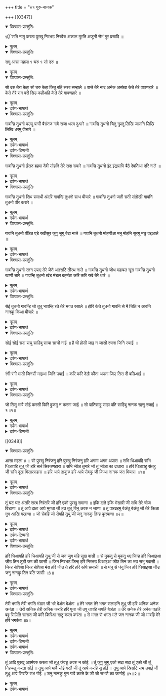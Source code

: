 +++
title = "०१ गुरु-नानक"

+++
[[0347]]
<details open><summary>विश्वास-प्रस्तुतिः</summary>

ੴ सति नामु करता पुरखु निरभउ निरवैरु
अकाल मूरति अजूनी सैभं गुर प्रसादि ॥
</details>

<details><summary>मूलम्</summary>

ੴ सति नामु करता पुरखु निरभउ निरवैरु
अकाल मूरति अजूनी सैभं गुर प्रसादि ॥
</details>

<details open><summary>विश्वास-प्रस्तुतिः</summary>

रागु आसा महला १ घरु १ सो दरु ॥
</details>

<details><summary>मूलम्</summary>

रागु आसा महला १ घरु १ सो दरु ॥
</details>

<details open><summary>विश्वास-प्रस्तुतिः</summary>

सो दरु तेरा केहा सो घरु केहा जितु बहि सरब सम्हाले ॥ वाजे तेरे नाद अनेक असंखा केते तेरे वावणहारे ॥ केते तेरे राग परी सिउ कहीअहि केते तेरे गावणहारे ॥
</details>

<details><summary>मूलम्</summary>

सो दरु तेरा केहा सो घरु केहा जितु बहि सरब सम्हाले ॥ वाजे तेरे नाद अनेक असंखा केते तेरे वावणहारे ॥ केते तेरे राग परी सिउ कहीअहि केते तेरे गावणहारे ॥
</details>

<details><summary>दर्पण-भाषार्थ</summary>

पद्अर्थ: केहा = कैसा, बड़ा आश्चर्य भरा। दरु = दरवाजा। जितु = जहां। बहि = बैठ के। सरब = सारे जीवों को। समाले = तूने संभाल की है। नाद = आवाज, शब्द, राग। वावणहारे = बजाने वाले। परी = रागिनी। सिउ = समेत। परी सिउ = रागनियों समेत। कहीअहि = कहे जाते हैं।  
अर्थ: वह दर बड़ा ही आश्चर्य भरा है, जहाँ बैठ के (हे निरंकार!) तू सारे जीवों की संभाल कर रहा है। (तेरी इस रची हुई कुदरति में) अनेक व अनगिनत बाजे और राग हैं, बेअंत ही जीव (उन बाजों को) बजाने वाले हैं। रागनियों समेत बेअंत ही राग कहे जाते हैं और अनेक ही जीव (इन रागों के) गाने वाले हैं (जो तुझे गा रहे हैं)।
</details>

<details open><summary>विश्वास-प्रस्तुतिः</summary>

गावन्हि तुधनो पउणु पाणी बैसंतरु गावै राजा धरम दुआरे ॥ गावन्हि तुधनो चितु गुपतु लिखि जाणनि लिखि लिखि धरमु वीचारे ॥
</details>

<details><summary>मूलम्</summary>

गावन्हि तुधनो पउणु पाणी बैसंतरु गावै राजा धरम दुआरे ॥ गावन्हि तुधनो चितु गुपतु लिखि जाणनि लिखि लिखि धरमु वीचारे ॥
</details>

<details><summary>दर्पण-भाषार्थ</summary>

पद्अर्थ: राजा धरम = धर्म राज। दुआरे = तेरे दर पे (हे निरंकार!)। चितु गुपतु = वो व्यक्ति जो संसार के जीवों के अच्छे-बुरे कर्मों का लेखा लिखते हैं (हिंदू मत की पुस्तकों में ये ख्याल चला आ रहा है)। धरमु = धर्म राज। लिखि लिखि = लिख लिख के, जो कुछ वे चित्रगुप्त लिखते हैं। बैसंतरु = आग।  
अर्थ: (हे निरंकार!) हवा, पानी, आग तेरे गुण गा रहे हैं। धर्मराज तेरे दर पे (खड़ा हो के) तेरी उपमा गा रहा है। वह चित्रगुप्त भी जो (जीवों के अच्छे-बुरे कर्मों के लेख) लिखने जानते हैं और जिनके द्वारा लिखेलेख धर्मराज विचारता है, तेरी महिमा का गुणगान कर रहे हैं।
</details>

<details><summary>दर्पण-टिप्पनी</summary>

नोट: पवन, पानी, बैसंतर आदि अचेतन पदार्थ अकाल पुरख की महिमा कर रहे हैं? इस का भाव ये है कि उसके पैदा किए सारे तत्व भी उसकी रज़ा में चल रहे हैं। रजा में चलना उसकी महिमा करनी है।
</details>

<details open><summary>विश्वास-प्रस्तुतिः</summary>

गावन्हि तुधनो ईसरु ब्रहमा देवी सोहनि तेरे सदा सवारे ॥ गावन्हि तुधनो इंद्र इंद्रासणि बैठे देवतिआ दरि नाले ॥
</details>

<details><summary>मूलम्</summary>

गावन्हि तुधनो ईसरु ब्रहमा देवी सोहनि तेरे सदा सवारे ॥ गावन्हि तुधनो इंद्र इंद्रासणि बैठे देवतिआ दरि नाले ॥
</details>

<details><summary>दर्पण-भाषार्थ</summary>

पद्अर्थ: ईसरु = शिव। देवी = देवियां। सोहनि = सोहाते हैं, शोभयमान होते हैं। इंद्रासणि = इन्द्र के आसन पे। देवतिआ नाले = देवताओं समेत।  
अर्थ: (हे अकाल-पुरख!) देवियां, शिव और ब्रहमा जो तेरे सवारे हुए हैं और शोभायमान हैं, तूझे गा रहे हैं। कई इन्द्र अपने सिंहासन पर बैठे हुए देवताओं सहित तेरे दर पे तूझे सालाह रहे हैं।
</details>

<details open><summary>विश्वास-प्रस्तुतिः</summary>

गावन्हि तुधनो सिध समाधी अंदरि गावन्हि तुधनो साध बीचारे ॥ गावन्हि तुधनो जती सती संतोखी गावनि तुधनो वीर करारे ॥
</details>

<details><summary>मूलम्</summary>

गावन्हि तुधनो सिध समाधी अंदरि गावन्हि तुधनो साध बीचारे ॥ गावन्हि तुधनो जती सती संतोखी गावनि तुधनो वीर करारे ॥
</details>

<details><summary>दर्पण-भाषार्थ</summary>

पद्अर्थ: समाधी अंदरि = समाधि में जुड़ के, समाधी लगा के। सिध = पुरातन संस्कृत पुस्तकों में सिद्ध वो व्यक्ति माने गए हैं जो मनुष्यों की श्रेणी से ऊपर देवताओं से नीचे थे। ये सिद्ध पवित्रता के पुँज थे, और आठों ही सिद्धियों के मालिक समझे जाते थे। बीचारे = विचार-विचार के। सती = दानी, दान करने वाला। वीर करारे = जबरदस्त सूरमे, शूरवीर।  
अर्थ: सिद्ध लोग समाधियां लगा के तुझे गा रहे हैं, साधु विचार कर-कर के तुझे सलाह रहे हैं। जटाधारी, दानी और संतोषी पुरुष तेरे गुण गा रहे हैं, और (बेअंत) महान शूरवीर तेरी महिमा गा रहे हैं।
</details>

<details open><summary>विश्वास-प्रस्तुतिः</summary>

गावनि तुधनो पंडित पड़े रखीसुर जुगु जुगु बेदा नाले ॥ गावनि तुधनो मोहणीआ मनु मोहनि सुरगु मछु पइआले ॥
</details>

<details><summary>मूलम्</summary>

गावनि तुधनो पंडित पड़े रखीसुर जुगु जुगु बेदा नाले ॥ गावनि तुधनो मोहणीआ मनु मोहनि सुरगु मछु पइआले ॥
</details>

<details><summary>दर्पण-भाषार्थ</summary>

पद्अर्थ: पढ़े = पढ़े हुए। रखीसुर = (ऋषि+ईसुर) बड़े बड़े ऋषि, महर्षि। जुग जुग = हरेक युग में, सदा। बेदा नाले = वेदों समेत। मोहणीआं = सुंदर स्त्रीयां। मनु मोहनि = (जो) मन को मोहती हैं। मछु = मात्र लोक। पइआले = पाताल लोक।  
अर्थ: (हे अकाल पुरख!) पढ़े हुए पण्डित और महाऋषि वेदों समेत तुझे गा रहे हैं। मन को मोहने वाली सुंदर स्त्रीयां तुझे गा रही हैं। स्वर्ग लोक, मात लोक, पाताल लोक तुझे गा रहे हैं।
</details>

<details open><summary>विश्वास-प्रस्तुतिः</summary>

गावन्हि तुधनो रतन उपाए तेरे जेते अठसठि तीरथ नाले ॥ गावन्हि तुधनो जोध महाबल सूरा गावन्हि तुधनो खाणी चारे ॥ गावन्हि तुधनो खंड मंडल ब्रहमंडा करि करि रखे तेरे धारे ॥
</details>

<details><summary>मूलम्</summary>

गावन्हि तुधनो रतन उपाए तेरे जेते अठसठि तीरथ नाले ॥ गावन्हि तुधनो जोध महाबल सूरा गावन्हि तुधनो खाणी चारे ॥ गावन्हि तुधनो खंड मंडल ब्रहमंडा करि करि रखे तेरे धारे ॥
</details>

<details><summary>दर्पण-भाषार्थ</summary>

पद्अर्थ: उपाए तेरे = तेरे पैदा किए हुए। अठ सठि = अड़सठ। तीरथ नाले = तीर्थों समेत। जेते = जितने भी, सारे। जोधे = योद्धे। महाबल = महाबली, बड़े बल वाले। सूरा = सूरमे। खाणी चारे = चारों खाणियां (उतपति के साधन): अंडज, जेरज, सेतज और उतभुज। खाणी = खान: जिसे खोद के अंदर से धातुएं व रत्न आदि पदार्थ निकाले जाएं। ये संस्कृत का शब्द है। धातु ‘खन’ है, जिसका अर्थ है: ‘खोदना’। (प्राचीन काल से ये ख्याल हिन्दू धर्म-पुस्तकों में चला आ रहा है कि जगत के सारे जड़-चेतन पदार्थों के बनने की चार खानें हैं: अण्डा, जिउर, पसीना और अपने आप उग पड़ना। चारे खाणी का भाव है चारों ही खानों के जीव जन्तु, सारी रचना)। खंड = टोटा, ब्रहमण्ड का टुकड़ा, हरेक धरती। मंडल = चक्र, ब्रहमाण्ड का एक चक्र, जिसमें एक सूरज, एक चंद्रमा और धरती आदि गिने जाते हैं। करि करि = बना के, रच के। धारे = टिकाए हुए।  
अर्थ: (हे निरंकार!) जितने भी तेरे पैदा किए हुए रत्न हैं, वे अढ़सठ तीर्थों समेत तुझे गा रहे हैं। महाबली योद्धे और शूरवीर तेरी सराहना कर रहे हैं। सारी सृष्टि, सृष्टि के सारे खण्ड और चक्र, जो तूने पैदा करके टिकाए हुए हैं; तुझे गाते हैं।
</details>

<details open><summary>विश्वास-प्रस्तुतिः</summary>

सेई तुधनो गावन्हि जो तुधु भावन्हि रते तेरे भगत रसाले ॥ होरि केते तुधनो गावनि से मै चिति न आवनि नानकु किआ बीचारे ॥
</details>

<details><summary>मूलम्</summary>

सेई तुधनो गावन्हि जो तुधु भावन्हि रते तेरे भगत रसाले ॥ होरि केते तुधनो गावनि से मै चिति न आवनि नानकु किआ बीचारे ॥
</details>

<details><summary>दर्पण-भाषार्थ</summary>

पद्अर्थ: सेई = वह जीव। तुधु भावनि = तुझेअच्छे लगते हैं। राते = रंगे हुए, प्रेम में माते हुए। रसाले = (रस+आलय) रसों के घर, रसिए। होरि केते = और कितने ही, अनेक जीव। मै चिति = मेरे चित्त में। मै चिति न आवनि = मेरे चित्त में नहीं आते, मुझसे गिने नहीं जाते, मेरे ख्याल में नहीं आ रहे, मेरे विचार से परे हैं। किआ बीचारे = क्या विचार करे?  
अर्थ: (हे अकाल पुरख!) (दरअसल तो) वही तेरे प्रेम में रंगे हुए रसिए भगतजन तुझे गाते हैं (भाव, उनका ही गाना सफल है) जो तुझे अच्छे लगते हैं। अनेक और जीव तुझे गा रहे हैं, जो मुझसे गिने भी नहीं जा सकते। (भला) नानक (बिचारा) क्या विचार कर सकता है?
</details>

<details open><summary>विश्वास-प्रस्तुतिः</summary>

सोई सोई सदा सचु साहिबु साचा साची नाई ॥ है भी होसी जाइ न जासी रचना जिनि रचाई ॥
</details>

<details><summary>मूलम्</summary>

सोई सोई सदा सचु साहिबु साचा साची नाई ॥ है भी होसी जाइ न जासी रचना जिनि रचाई ॥
</details>

<details><summary>दर्पण-भाषार्थ</summary>

पद्अर्थ: सचु = सदा स्थिर रहने वाला, अटल। नाई = (अरबी शब्द: स्ना) महिमा। होसी = होएगा, स्थिर रहेगा। जाइ न = पैदा नहीं होता। न जासी = ना ही मरेगा। जिनि = अकाल पुरख ने। रचाई = पैदा की है।  
अर्थ: जिस अकाल-पुरखु ने ये सृष्टि पैदा की है वह इस समय मौजूद है, सदा रहेगा, ना वह पैदा हुआ है ना ही मरेगा। वह परमात्मा सदा स्थिर है, वह सच्चा मालिक है, उसकी बड़ाई महिमा भी सदा अटल है।
</details>

<details open><summary>विश्वास-प्रस्तुतिः</summary>

रंगी रंगी भाती जिनसी माइआ जिनि उपाई ॥  करि करि देखै कीता अपणा जिउ तिस दी वडिआई ॥
</details>

<details><summary>मूलम्</summary>

रंगी रंगी भाती जिनसी माइआ जिनि उपाई ॥  करि करि देखै कीता अपणा जिउ तिस दी वडिआई ॥
</details>

<details><summary>दर्पण-भाषार्थ</summary>

पद्अर्थ: रंगी रंगी = रंगों रंगों की, कई रंगों की। भाती = कई किस्मों की। जिनसी = कई जिनसों की। जिनि = जिस (परमात्मा) ने। देखै = संभाल करता है। कीता आपणा = अपना रचा हुआ जगत। जिउ = जैसे। वडिआई = रजा, मर्जी।  
अर्थ: जिस अकाल-पुरख ने कई रंग, किस्मों और जिनसों की माया रच दी है, वह वैसे उसकी रजा है (भाव, जितना बड़ा वह खुद है उतने बड़े जिगरे के साथ जगत को रच के) अपने पैदा किए हुए की संभाल भी कर रहा है।
</details>

<details open><summary>विश्वास-प्रस्तुतिः</summary>

जो तिसु भावै सोई करसी फिरि हुकमु न करणा जाई ॥ सो पातिसाहु साहा पति साहिबु नानक रहणु रजाई ॥१॥१॥
</details>

<details><summary>मूलम्</summary>

जो तिसु भावै सोई करसी फिरि हुकमु न करणा जाई ॥ सो पातिसाहु साहा पति साहिबु नानक रहणु रजाई ॥१॥१॥
</details>

<details><summary>दर्पण-भाषार्थ</summary>

पद्अर्थ: करसी = करेगा। न करणा जाई = नहीं किया जा सकता। साहा पति = शाहों का शाह, शाहों का पति। रहणु = रहना (हो सकता है), रहना फबता है। रजाई = अकाल पुरख की रजा में।  
अर्थ: जो कुछ अकाल-पुरख को भाता है, वह ही वह करेगा। किसी जीव द्वारा परमात्मा को हुक्म नहीं किया जा सकता (उसे ये नहीं कह सकता-ऐसे ना करो, ऐसे करो)। अकाल पुरख बादशाह है, शाहों का शाह है, मालिक है। हे नानक! (हमें) उसकी रजा में रहना (ही फबता है)।
</details>

<details><summary>दर्पण-टिप्पनी</summary>

नोट: इस वाक़ के आखिरी अंक को देखें। इसकी संरचना की ओर ध्यान दें। ‘शबदों’ की तरह इसके अलग-अलग बंद नहीं हैं। सारी 22 तुकों का एक ही संग्रह है और आखिर में अंक 1 है। सारे गुरु ग्रंथ साहिब में तरतीब ये है कि पहले गुरु नानक देव जी के सारे शब्द दर्ज हैं, फिर गुरु अमरदास जी के, गुरु रामदास जी और गुरु अरजन साहिब के। पर इस वाक़ से आगे गुरु रामदास जी का एक वाक़ है। उपरांत गुरु नानक देव जी के ‘शब्द’ शुरू होते हैं जो गिनती में 39 हैं। इस वाक़ को उन शबदों की गिनती में नहीं रखा गया। सो, ये वाक़ ‘शब्द’ नहीं है। इसका शीर्षक है ‘सोदरु’। गुरु रामदास जी का वाक़ है ‘सो पुरखु’। ये दोनों ‘सो दरु’ और ‘सो पुरखु’ अलग श्रेणी में रखे गए हैं। इस श्रेणी के बाद मूल-मंत्र नए सिरे से दर्ज है। इसका भी यही भाव है कि पहला संग्रह सम्पन्न हो गया है और अब दूसरा संग्रह आरम्भ होता है।
</details>

[[0348]]
<details open><summary>विश्वास-प्रस्तुतिः</summary>

आसा महला ४ ॥ सो पुरखु निरंजनु हरि पुरखु निरंजनु हरि अगमा अगम अपारा ॥ सभि धिआवहि सभि धिआवहि तुधु जी हरि सचे सिरजणहारा ॥ सभि जीअ तुमारे जी तूं जीआ का दातारा ॥ हरि धिआवहु संतहु जी सभि दूख विसारणहारा ॥ हरि आपे ठाकुरु हरि आपे सेवकु जी किआ नानक जंत विचारा ॥१॥
</details>

<details><summary>मूलम्</summary>

आसा महला ४ ॥ सो पुरखु निरंजनु हरि पुरखु निरंजनु हरि अगमा अगम अपारा ॥ सभि धिआवहि सभि धिआवहि तुधु जी हरि सचे सिरजणहारा ॥ सभि जीअ तुमारे जी तूं जीआ का दातारा ॥ हरि धिआवहु संतहु जी सभि दूख विसारणहारा ॥ हरि आपे ठाकुरु हरि आपे सेवकु जी किआ नानक जंत विचारा ॥१॥
</details>

<details><summary>दर्पण-भाषार्थ</summary>

पद्अर्थ: सो = वह। पुरखु = जो हरेक शरीर में व्यापक है। निरंजनु = निर+अंजन (अंजन = कालिख़, माया) जिस पे माया का प्रभाव नहीं है। अगम = अ+गम (गम = पहुँच) पहुँच से परे। अपार = (अ+पार) जिसका दूसरा छोर ना मिल सके, बेअंत। सभि = सारे जीव। सिरजणहार = हे कर्तार! दातार = राज़क। ठाकुरु = मालिक।1।  
अर्थ: वह परमात्मा सब जीवों में व्यापक है, (फिर भी) माया के प्रभाव से ऊपर है, अगम्य है और बेअंत है।  
हे सदा कायम रहने वाले और सब जीवों को पैदा करने वाले हरि! सारे जीव-जंतु तुझे स्मरण करते हैं। सारे जीव तेरेही पैदा किए हुए हैं, तू सब जीवों को रिज़क देने वाला है।  
हे संत जनों! उस प्रभु को स्मरण करो, वह सारे दुखों का नाश करने वाला है। वह प्रभु (जीवों में व्यापक होने के कारण) खुद ही मालिक है और खुद ही सेवक है।  
हे नानक! जीव बिचारे क्या हैं? (भाव, जीवों की उस प्रभु से कोई अलग हस्ती नहीं)।1।
</details>

<details open><summary>विश्वास-प्रस्तुतिः</summary>

तूं घट घट अंतरि सरब निरंतरि जी हरि एको पुरखु समाणा ॥ इकि दाते इकि भेखारी जी सभि तेरे चोज विडाणा ॥ तूं आपे दाता आपे भुगता जी हउ तुधु बिनु अवरु न जाणा ॥ तूं पारब्रहमु बेअंतु बेअंतु जी तेरे किआ गुण आखि वखाणा ॥ जो सेवहि जो सेवहि तुधु जी जनु नानकु तिन्ह कुरबाणा ॥२॥
</details>

<details><summary>मूलम्</summary>

तूं घट घट अंतरि सरब निरंतरि जी हरि एको पुरखु समाणा ॥ इकि दाते इकि भेखारी जी सभि तेरे चोज विडाणा ॥ तूं आपे दाता आपे भुगता जी हउ तुधु बिनु अवरु न जाणा ॥ तूं पारब्रहमु बेअंतु बेअंतु जी तेरे किआ गुण आखि वखाणा ॥ जो सेवहि जो सेवहि तुधु जी जनु नानकु तिन्ह कुरबाणा ॥२॥
</details>

<details><summary>दर्पण-भाषार्थ</summary>

पद्अर्थ: घट = शरीर। अंतरि = अंदर। घट घट अंतरि = हरेक शरीर के अंदर। निरंतरि = अंदर एक रस। इकि = कई जीव। चोज = तमाशे, करिश्मे। विडाणा = आश्चर्य। भुगता = भोगने वाला, खाने वाला। आखि = कह के। वखाणा = मैं बताऊँ। इकि = कई जीव।2।
</details>

<details><summary>दर्पण-टिप्पनी</summary>

नोट: ‘इकि’ है ‘इक/एक’ का बहुवचन।
</details>

<details><summary>दर्पण-भाषार्थ</summary>

अर्थ: हे हरि! तू हरेक शरीर में व्यापक है, तू सब जीवों में एक रस मौजूद है, तू एक स्वयं ही सब जीवों में समाया हुआ है। (फिर भी) कई जीव दानी हैं, कई जीव भिखारी हैं; ये तेरे ही आश्चर्यजनक तमाशे हैं (क्योंकि असल में) तू खुद ही दातें देने वाला है, और खुद ही (उन दातों को) बरतने वाला है। (सारी सृष्टि में) मैं तेरे बिना किसी और को नहीं जानता (भाव, तेरे बिना और कोई दूसरा नहीं दिखता)। मैं तेरे कौन-कौन से गुण कह के बताऊँ? तू बेअंत पारब्रहम है, तू बेअंत पारबंहम है। हे प्रभु! जो तुझे याद करते हैं जो तुझे स्मरण करते हैं, दास नानक उनसे सदके जाता है।2।
</details>

<details open><summary>विश्वास-प्रस्तुतिः</summary>

हरि धिआवहि हरि धिआवहि तुधु जी से जन जुग महि सुख वासी ॥ से मुकतु से मुकतु भए जिन्ह हरि धिआइआ जीउ तिन टूटी जम की फासी ॥ जिन निरभउ जिन्ह हरि निरभउ धिआइआ जीउ तिन का भउ सभु गवासी ॥ जिन्ह सेविआ जिन्ह सेविआ मेरा हरि जीउ ते हरि हरि रूपि समासी ॥ से धंनु से धंनु जिन हरि धिआइआ जीउ जनु नानकु तिन बलि जासी ॥३॥
</details>

<details><summary>मूलम्</summary>

हरि धिआवहि हरि धिआवहि तुधु जी से जन जुग महि सुख वासी ॥ से मुकतु से मुकतु भए जिन्ह हरि धिआइआ जीउ तिन टूटी जम की फासी ॥ जिन निरभउ जिन्ह हरि निरभउ धिआइआ जीउ तिन का भउ सभु गवासी ॥ जिन्ह सेविआ जिन्ह सेविआ मेरा हरि जीउ ते हरि हरि रूपि समासी ॥ से धंनु से धंनु जिन हरि धिआइआ जीउ जनु नानकु तिन बलि जासी ॥३॥
</details>

<details><summary>दर्पण-भाषार्थ</summary>

पद्अर्थ: से जन = वही मनुष्य (बहुवचन)। जुग महि = जिंदगी में। सुख वासी = सुखसे रहने वाले। मुकतु = (माया के बंधनों से) आजाद। रूपि = रूप में। समासी = लीन हो जाते हैं। धंनु = धन्य, भाग्यशाली।3।  
अर्थ: हे हरि! जो मनुष्य तुझे स्मरण करते हैं, जो तुझे ध्याते हैं, वो अपनी जिंदगी में सुखी बसते हैं।  
जिस मनुष्यों ने हरि का नाम स्मरण किया है, वे सदा के लिए माया के बंधनों से आजाद हो गए हैं, उनकी जमों वाली फाँसी कट गई है। जिन्होंने निरभउ प्रभु को ध्याया है प्रभु उनका सारा डर दूर कर देता है। जिन्होंने प्यारे प्रभु को स्मरण किया है, वे प्रभु के स्वरूप् में ही लीन हो गए हैं। भाग्यशाली हैं वे मनुष्य, धन्य हैं वे मनुष्य, जिन्होंने प्रभु को ध्याया है, दास नानक उनसे कुर्बान जाता है।3।
</details>

<details open><summary>विश्वास-प्रस्तुतिः</summary>

तेरी भगति तेरी भगति भंडार जी भरे बेअंत बेअंता ॥ तेरे भगत तेरे भगत सलाहनि तुधु जी हरि अनिक अनेक अनंता ॥ तेरी अनिक तेरी अनिक करहि हरि पूजा जी तपु तापहि जपहि बेअंता ॥ तेरे अनेक तेरे अनेक पड़हि बहु सिम्रिति सासत जी करि किरिआ खटु करम करंता ॥ से भगत से भगत भले जन नानक जी जो भावहि मेरे हरि भगवंता ॥४॥
</details>

<details><summary>मूलम्</summary>

तेरी भगति तेरी भगति भंडार जी भरे बेअंत बेअंता ॥ तेरे भगत तेरे भगत सलाहनि तुधु जी हरि अनिक अनेक अनंता ॥ तेरी अनिक तेरी अनिक करहि हरि पूजा जी तपु तापहि जपहि बेअंता ॥ तेरे अनेक तेरे अनेक पड़हि बहु सिम्रिति सासत जी करि किरिआ खटु करम करंता ॥ से भगत से भगत भले जन नानक जी जो भावहि मेरे हरि भगवंता ॥४॥
</details>

<details><summary>दर्पण-भाषार्थ</summary>

पद्अर्थ: भगति भंडार = भक्ति के खजाने। भगत = बंदगी करने वाले।
</details>

<details><summary>दर्पण-टिप्पनी</summary>

(नोट: शब्द ‘भगति’ और ‘भगत’ में फर्क याद रखने योग्य है)।
</details>

<details><summary>दर्पण-भाषार्थ</summary>

पद्अर्थ: अनिक = अनेक। तपु = धूणियों आदि का शारीरिक हठ। सिम्रिति = समृति, वह धार्मिक पुस्तक जो हिन्दू विद्वान ऋषियों ने वेदों को याद करके अपने समाज की अगुवाई के लिए लिखे, इनकी गिनती 27 के करीब है। सासत = शास्त्र, हिन्दू धर्म की फिलासफ़ी की पुस्तकें जो गिनती में छह हैं: सांख, योग, न्याय, विशैषिक, मीमांसा और वेदांत। किरिआ = क्रिया, धार्मिक संस्कार। खटु = छह। खटु करम = मनु = स्मृति के अनुसार ये छह कर्म यूँ हैं: पढ़ना, पढ़ाना, यज्ञ करना, यज्ञ कराना, दान देना, दान लेना। करंता = करते हैं। भावहि = अच्छे लगते हैं।4।  
अर्थ: हे प्रभु! तेरी भक्ति के बेअंत खजाने भरे पड़े हैं। हे हरि! अनेक और बेअंत तेरे भक्त तेरी महिमा करते हैं। हे प्रभु! अनेक जीव तेरी पूजा करते हैं, बेअंत जीव (तेरे मिलाप के लिए) तपसाधना करते हैं। तेरे अनेक सेवक कई समृतियां व शास्त्र पढ़ते हैं, (और उनके बताए हुए) छह धार्मिक कर्म और अन्य कर्म करते हैं।  
हे दास नानक! वो भक्त भले हैं (अर्थात, उनकी मेहनत सफल हुई जानो) जो प्यारे हरि भगवंत को प्यारे लगते हैं।4।
</details>

<details open><summary>विश्वास-प्रस्तुतिः</summary>

तूं आदि पुरखु अपर्मपरु करता जी तुधु जेवडु अवरु न कोई ॥ तूं जुगु जुगु एको सदा सदा तूं एको जी तूं निहचलु करता सोई ॥ तुधु आपे भावै सोई वरतै जी तूं आपे करहि सु होई ॥ तुधु आपे स्रिसटि सभ उपाई जी तुधु आपे सिरजि सभ गोई ॥ जनु नानकु गुण गावै करते के जी जो सभसै का जाणोई ॥५॥२॥
</details>

<details><summary>मूलम्</summary>

तूं आदि पुरखु अपर्मपरु करता जी तुधु जेवडु अवरु न कोई ॥ तूं जुगु जुगु एको सदा सदा तूं एको जी तूं निहचलु करता सोई ॥ तुधु आपे भावै सोई वरतै जी तूं आपे करहि सु होई ॥ तुधु आपे स्रिसटि सभ उपाई जी तुधु आपे सिरजि सभ गोई ॥ जनु नानकु गुण गावै करते के जी जो सभसै का जाणोई ॥५॥२॥
</details>

<details><summary>दर्पण-भाषार्थ</summary>

पद्अर्थ: अपरंपर = (अ+परंपर) जिसके परले छोर से भी परला छोर ना मिल सके, बेअंत। जेवडु = जितना कि, बराबर का। जुगु जुगु = हरेक युग में। निहचलु = ना हिलने वाला, सदा स्थिर। वरतै = बर्तता है, होता है। सिरजि = पैदा करके। गोई = नाश कर दी। जाणोई = जानने वाला।5।  
अर्थ: हे प्रभु! तू सबका मूल है, सब में व्यापक है, बेअंत है, सबको पैदा करने वाला है, तेरे बराबर का कोई नहीं है। तू हरेक युग में खुद ही है, तू सदा एक स्वयं ही है, तू सदा कायम रहने वाला है, सबका पैदा करने वाला है और सबकी सार लेने वाला है। जगत में वही कुछ होता है जो तुझे खुद को पसंद है, वही होता है जो तू स्वयं ही करता है। (हे प्रभु!) सारी सृष्टि तूने खुद ही पैदा की है, तू खुद ही पैदा करके खुद ही नाश करता है।  
दास नानक उस कर्तार के गुण गाता है, जो हरेक के दिल की जानने वाला है।5।2।
</details>
